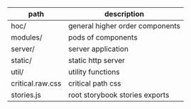 | path | description |
| ---- | ---- |
| hoc/ | general higher order components |
| modules/ | pods of components |
| server/ | server application |
| static/ | static http server |
| util/ | utility functions |
| critical.raw.css | critical path css |
| stories.js | root storybook stories exports |
